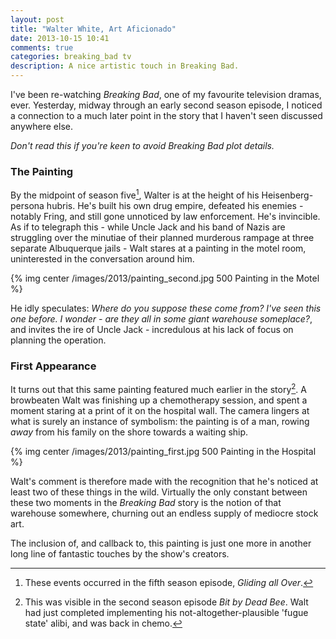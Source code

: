 ```yaml
---
layout: post
title: "Walter White, Art Aficionado"
date: 2013-10-15 10:41
comments: true
categories: breaking_bad tv
description: A nice artistic touch in Breaking Bad.
---
```

I've been re-watching *Breaking Bad*, one of my favourite television dramas, ever. Yesterday, midway through an early second season episode, I noticed a connection to a much later point in the story that I haven't seen discussed anywhere else.
<!--more-->
*Don't read this if you're keen to avoid Breaking Bad plot details.*

### The Painting
By the midpoint of season five[^1], Walter is at the height of his Heisenberg-persona hubris. He's built his own drug empire, defeated his enemies - notably Fring, and still gone unnoticed by law enforcement. He's invincible. As if to telegraph this - while Uncle Jack and his band of Nazis are struggling over the minutiae of their planned murderous rampage at three separate Albuquerque jails - Walt stares at a painting in the motel room, uninterested in the conversation around him.

{% img center /images/2013/painting_second.jpg 500 Painting in the Motel %}

He idly speculates: *Where do you suppose these come from? I've seen this one before. I wonder - are they all in some giant warehouse someplace?*, and invites the ire of Uncle Jack - incredulous at his lack of focus on planning the operation.


### First Appearance
It turns out that this same painting featured much earlier in the story[^2]. A browbeaten Walt was finishing up a chemotherapy session, and spent a moment staring at a print of it on the hospital wall. The camera lingers at what is surely an instance of symbolism: the painting is of a man, rowing *away* from his family on the shore towards a waiting ship.

{% img center /images/2013/painting_first.jpg 500 Painting in the Hospital %}

Walt's comment is therefore made with the recognition that he's noticed at least two of these things in the wild. Virtually the only constant between these two moments in the *Breaking Bad* story is the notion of that warehouse somewhere, churning out an endless supply of mediocre stock art.

The inclusion of, and callback to, this painting is just one more in another long line of fantastic touches by the show's creators.

[^1]: These events occurred in the fifth season episode, *Gliding all Over*.
[^2]: This was visible in the second season episode *Bit by Dead Bee*. Walt had just completed implementing his not-altogether-plausible 'fugue state' alibi, and was back in chemo.

